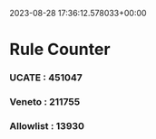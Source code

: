 2023-08-28 17:36:12.578033+00:00
# Rule Counter 
 ### UCATE : 451047

 ### Veneto : 211755

 ### Allowlist : 13930